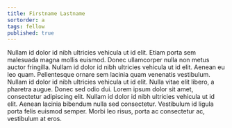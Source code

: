 ```yaml
---
title: Firstname Lastname
sortorder: a
tags: fellow
published: true
---
```


Nullam id dolor id nibh ultricies vehicula ut id elit. Etiam porta sem malesuada magna mollis euismod. Donec ullamcorper nulla non metus auctor fringilla. Nullam id dolor id nibh ultricies vehicula ut id elit. Aenean eu leo quam. Pellentesque ornare sem lacinia quam venenatis vestibulum. Nullam id dolor id nibh ultricies vehicula ut id elit. Nulla vitae elit libero, a pharetra augue. Donec sed odio dui. Lorem ipsum dolor sit amet, consectetur adipiscing elit. Nullam id dolor id nibh ultricies vehicula ut id elit. Aenean lacinia bibendum nulla sed consectetur. Vestibulum id ligula porta felis euismod semper. Morbi leo risus, porta ac consectetur ac, vestibulum at eros.

